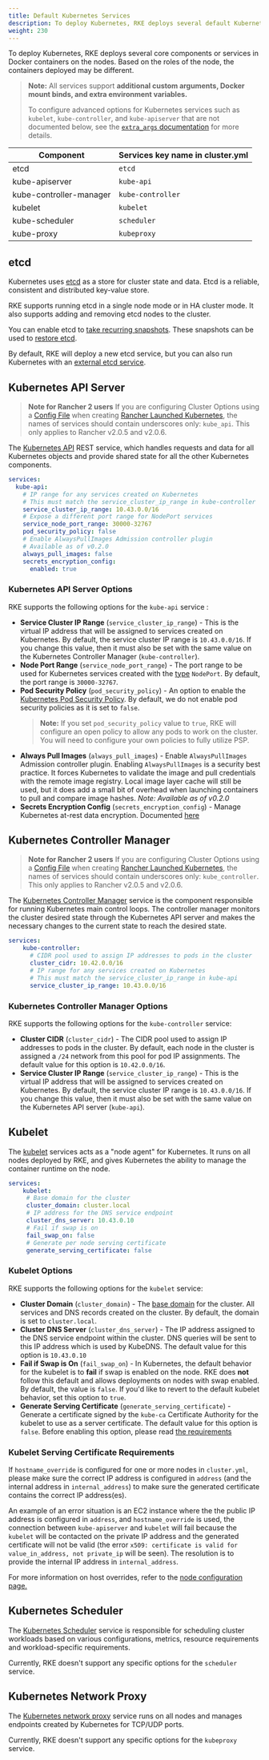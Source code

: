 ```yaml
---
title: Default Kubernetes Services
description: To deploy Kubernetes, RKE deploys several default Kubernetes services. Read about etcd, kube-api server, kubelet, kube-proxy and more
weight: 230
---
```


To deploy Kubernetes, RKE deploys several core components or services in Docker containers on the nodes. Based on the roles of the node, the containers deployed may be different.

>**Note:** All services support <b>additional custom arguments, Docker mount binds, and extra environment variables.</b> 
>
>To configure advanced options for Kubernetes services such as `kubelet`, `kube-controller`, and `kube-apiserver` that are not documented below, see the [`extra_args` documentation]({{<baseurl>}}/rke/latest/en/config-options/services/services-extras/) for more details.

| Component               | Services key name in cluster.yml |
|-------------------------|----------------------------------|
| etcd                    | `etcd`                           |
| kube-apiserver          | `kube-api`                       |
| kube-controller-manager | `kube-controller`                |
| kubelet                 | `kubelet`                        |
| kube-scheduler          | `scheduler`                      |
| kube-proxy              | `kubeproxy`                      |

## etcd

Kubernetes uses [etcd](https://etcd.io/) as a store for cluster state and data. Etcd is a reliable, consistent and distributed key-value store.

RKE supports running etcd in a single node mode or in HA cluster mode. It also supports adding and removing etcd nodes to the cluster.

You can enable etcd to [take recurring snapshots]({{<baseurl>}}/rke/latest/en/etcd-snapshots/#recurring-snapshots). These snapshots can be used to [restore etcd]({{<baseurl>}}/rke/latest/en/etcd-snapshots/#etcd-disaster-recovery).

By default, RKE will deploy a new etcd service, but you can also run Kubernetes with an [external etcd service]({{<baseurl>}}/rke/latest/en/config-options/services/external-etcd/).

## Kubernetes API Server

> **Note for Rancher 2 users** If you are configuring Cluster Options using a [Config File]({{<baseurl>}}/rancher/v2.x/en/cluster-provisioning/rke-clusters/options/#cluster-config-file) when creating [Rancher Launched Kubernetes]({{<baseurl>}}/rancher/v2.x/en/cluster-provisioning/rke-clusters/), the names of services should contain underscores only: `kube_api`. This only applies to Rancher v2.0.5 and v2.0.6.

The [Kubernetes API](https://kubernetes.io/docs/reference/command-line-tools-reference/kube-apiserver/) REST service, which handles requests and data for all Kubernetes objects and provide shared state for all the other Kubernetes components.

```yaml
services:
  kube-api:
    # IP range for any services created on Kubernetes
    # This must match the service_cluster_ip_range in kube-controller
    service_cluster_ip_range: 10.43.0.0/16
    # Expose a different port range for NodePort services
    service_node_port_range: 30000-32767
    pod_security_policy: false
    # Enable AlwaysPullImages Admission controller plugin
    # Available as of v0.2.0
    always_pull_images: false
    secrets_encryption_config:
      enabled: true
```

### Kubernetes API Server Options

RKE supports the following options for the `kube-api` service :

- **Service Cluster IP Range** (`service_cluster_ip_range`) - This is the virtual IP address that will be assigned to services created on Kubernetes. By default, the service cluster IP range is `10.43.0.0/16`. If you change this value, then it must also be set with the same value on the Kubernetes Controller Manager (`kube-controller`).
- **Node Port Range** (`service_node_port_range`) - The port range to be used for Kubernetes services created with the [type](https://kubernetes.io/docs/concepts/services-networking/service/#publishing-services-service-types) `NodePort`. By default, the port range is `30000-32767`.
- **Pod Security Policy** (`pod_security_policy`) - An option to enable the [Kubernetes Pod Security Policy](https://kubernetes.io/docs/concepts/policy/pod-security-policy/). By default, we do not enable pod security policies as it is set to `false`.
    > **Note:** If you set `pod_security_policy` value to `true`, RKE will configure an  open policy to allow any pods to work on the cluster. You will need to configure your own policies to fully utilize PSP.
- **Always Pull Images** (`always_pull_images`) - Enable `AlwaysPullImages` Admission controller plugin.  Enabling `AlwaysPullImages` is a security best practice. It forces Kubernetes to validate the image and pull credentials with the remote image registry. Local image layer cache will still be used, but it does add a small bit of overhead when launching containers to pull and compare image hashes. _Note: Available as of v0.2.0_
- **Secrets Encryption Config** (`secrets_encryption_config`) - Manage Kubernetes at-rest data encryption. Documented [here]({{<baseurl>}}//rke/latest/en/config-options/secrets-encryption)
## Kubernetes Controller Manager

> **Note for Rancher 2 users** If you are configuring Cluster Options using a [Config File]({{<baseurl>}}/rancher/v2.x/en/cluster-provisioning/rke-clusters/options/#cluster-config-file) when creating [Rancher Launched Kubernetes]({{<baseurl>}}/rancher/v2.x/en/cluster-provisioning/rke-clusters/), the names of services should contain underscores only: `kube_controller`. This only applies to Rancher v2.0.5 and v2.0.6.

The [Kubernetes Controller Manager](https://kubernetes.io/docs/reference/command-line-tools-reference/kube-controller-manager/) service is the component responsible for running Kubernetes main control loops. The controller manager monitors the cluster desired state through the Kubernetes API server and makes the necessary changes to the current state to reach the desired state.

```yaml
services:
    kube-controller:
      # CIDR pool used to assign IP addresses to pods in the cluster
      cluster_cidr: 10.42.0.0/16
      # IP range for any services created on Kubernetes
      # This must match the service_cluster_ip_range in kube-api
      service_cluster_ip_range: 10.43.0.0/16
```

### Kubernetes Controller Manager Options

RKE supports the following options for the `kube-controller` service:

- **Cluster CIDR** (`cluster_cidr`) - The CIDR pool used to assign IP addresses to pods in the cluster. By default, each node in the cluster is assigned a `/24` network from this pool for pod IP assignments. The default value for this option is `10.42.0.0/16`.
- **Service Cluster IP Range** (`service_cluster_ip_range`) - This is the virtual IP address that will be assigned to services created on Kubernetes. By default, the service cluster IP range is `10.43.0.0/16`. If you change this value, then it must also be set with the same value on the Kubernetes API server (`kube-api`).

## Kubelet

The [kubelet](https://kubernetes.io/docs/reference/command-line-tools-reference/kubelet/) services acts as a "node agent" for Kubernetes. It runs on all nodes deployed by RKE, and gives Kubernetes the ability to manage the container runtime on the node.

```yaml
services:
    kubelet:
     # Base domain for the cluster
     cluster_domain: cluster.local
     # IP address for the DNS service endpoint
     cluster_dns_server: 10.43.0.10
     # Fail if swap is on
     fail_swap_on: false
     # Generate per node serving certificate
     generate_serving_certificate: false
```

### Kubelet Options

RKE supports the following options for the `kubelet` service:

- **Cluster Domain** (`cluster_domain`) - The [base domain](https://kubernetes.io/docs/concepts/services-networking/dns-pod-service/) for the cluster. All services and DNS records created on the cluster. By default, the domain is set to `cluster.local`.
- **Cluster DNS Server** (`cluster_dns_server`) - The IP address assigned to the DNS service endpoint within the cluster. DNS queries will be sent to this IP address which is used by KubeDNS. The default value for this option is `10.43.0.10`
- **Fail if Swap is On** (`fail_swap_on`) - In Kubernetes, the default behavior for the kubelet is to **fail** if swap is enabled on the node. RKE does **not** follow this default and allows deployments on nodes with swap enabled. By default, the value is `false`. If you'd like to revert to the default kubelet behavior, set this option to `true`.  
- **Generate Serving Certificate** (`generate_serving_certificate`) - Generate a certificate signed by the `kube-ca` Certificate Authority for the kubelet to use as a server certificate. The default value for this option is `false`. Before enabling this option, please read [the requirements](#kubelet-serving-certificate-requirements)

### Kubelet Serving Certificate Requirements

If `hostname_override` is configured for one or more nodes in `cluster.yml`, please make sure the correct IP address is configured in `address` (and the internal address in `internal_address`) to make sure the generated certificate contains the correct IP address(es).

An example of an error situation is an EC2 instance where the the public IP address is configured in `address`, and `hostname_override` is used, the connection between `kube-apiserver` and `kubelet` will fail because the `kubelet` will be contacted on the private IP address and the generated certificate will not be valid (the error `x509: certificate is valid for value_in_address, not private_ip` will be seen). The resolution is to provide the internal IP address in `internal_address`.

For more information on host overrides, refer to the [node configuration page.]({{<baseurl>}}/rke/latest/en/config-options/nodes/#overriding-the-hostname)

## Kubernetes Scheduler

The [Kubernetes Scheduler](https://kubernetes.io/docs/reference/command-line-tools-reference/kube-scheduler/) service is responsible for scheduling cluster workloads based on various configurations, metrics, resource requirements and workload-specific requirements.

Currently, RKE doesn't support any specific options for the `scheduler` service.

## Kubernetes Network Proxy
The [Kubernetes network proxy](https://kubernetes.io/docs/reference/command-line-tools-reference/kube-proxy/) service runs on all nodes and manages endpoints created by Kubernetes for TCP/UDP ports.

Currently, RKE doesn't support any specific options for the `kubeproxy` service.
